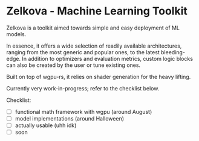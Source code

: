 # Zelkova - Machine Learning Toolkit

Zelkova is a toolkit aimed towards simple and easy deployment of ML models. 
 
In essence, it offers a wide selection of readily available architectures, ranging from the most generic
and popular ones, to the latest bleeding-edge. In addition to optimizers and evaluation metrics, 
custom logic blocks can also be created by the user or tune existing ones. 

Built on top of wgpu-rs, it relies on shader generation for the heavy lifting.

Currently very work-in-progress; refer to the checklist below.

Checklist: 
- [ ] functional math framework with wgpu (around August)
- [ ] model implementations (around Halloween)
- [ ] actually usable (uhh idk)
- [ ] soon 
